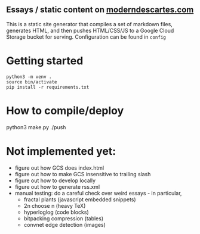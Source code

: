 ## Essays / static content on [moderndescartes.com](moderndescartes.com)

This is a static site generator that compiles a set of markdown files, generates HTML, and then pushes HTML/CSS/JS to a Google Cloud Storage bucket for serving. Configuration can be found in `config`

# Getting started
```
python3 -m venv .
source bin/activate
pip install -r requirements.txt
```

# How to compile/deploy
python3 make.py
./push

# Not implemented yet:

- figure out how GCS does index.html
- figure out how to make GCS insensitive to trailing slash
- figure out how to develop locally
- figure out how to generate rss.xml
- manual testing: do a careful check over weird essays - in particular,
    - fractal plants (javascript embedded snippets)
    - 2n choose n (heavy TeX)
    - hyperloglog (code blocks)
    - bitpacking compression (tables)
    - convnet edge detection (images)
